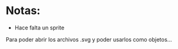 # Notas: 

- Hace falta un sprite

Para poder abrir los archivos .svg y poder usarlos como objetos...
